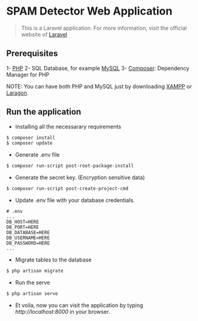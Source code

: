 # SPAM Detector Web Application
> This is a Laravel application. For more information, visit the official website of [Laravel](https://laravel.com/docs/) 

## Prerequisites
1- [PHP](https://www.php.net/downloads)
2- SQL Database, for example [MySQL](https://www.mysql.com/downloads/)
3- [Composer](https://getcomposer.org/download/):  Dependency Manager for PHP

NOTE: You can have both PHP and MySQL just by downloading [XAMPP](https://www.apachefriends.org/download.html) or [Laragon](https://laragon.org/download/index.html).

## Run the application
- Installing all the necessarary requirements
```bash
$ composer install
$ composer update
``` 

- Generate .env file
```bash
$ composer run-script post-root-package-install
```

- Generate the secret key. (Encryption sensitive data)
```bash
$ composer run-script post-create-project-cmd
```

- Update .env file with your database credentials.
```env
# .env
...
DB_HOST=HERE
DB_PORT=HERE
DB_DATABASE=HERE
DB_USERNAME=HERE
DB_PASSWORD=HERE
...
```

- Migrate tables to the database 
```bash
$ php artisan migrate
```

- Run the serve
```bash
$ php artisan serve
```

- Et voila, now you can visit the application by typing _http://localhost:8000_ in your browser. 